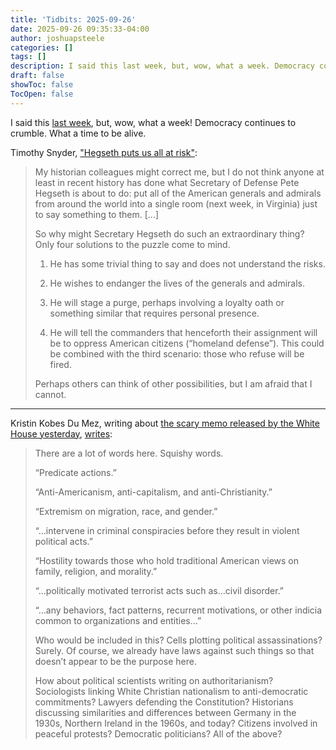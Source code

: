 ```yaml
---
title: 'Tidbits: 2025-09-26'
date: 2025-09-26 09:35:33-04:00
author: joshuapsteele
categories: []
tags: []
description: I said this last week, but, wow, what a week. Democracy continues to crumble. What a time to be alive.
draft: false
showToc: false
TocOpen: false
---
```

I said this [last week](/blog/tidbits-2025-09-19), but, wow, what a week! Democracy continues to crumble. What a time to be alive.

Timothy Snyder, ["Hegseth puts us all at risk"](https://snyder.substack.com/p/hegseth-puts-us-all-at-risk): 

> My historian colleagues might correct me, but I do not think anyone at least in recent history has done what Secretary of Defense Pete Hegseth is about to do: put all of the American generals and admirals from around the world into a single room (next week, in Virginia) just to say something to them. [...]
> 
> So why might Secretary Hegseth do such an extraordinary thing? Only four solutions to the puzzle come to mind.
> 
> 1. He has some trivial thing to say and does not understand the risks.
>
> 2. He wishes to endanger the lives of the generals and admirals.
>
> 3. He will stage a purge, perhaps involving a loyalty oath or something similar that requires personal presence.
>
> 4. He will tell the commanders that henceforth their assignment will be to oppress American citizens (“homeland defense”). This could be combined with the third scenario: those who refuse will be fired.
> 
> Perhaps others can think of other possibilities, but I am afraid that I cannot.

---

Kristin Kobes Du Mez, writing about [the scary memo released by the White House yesterday](https://www.whitehouse.gov/presidential-actions/2025/09/countering-domestic-terrorism-and-organized-political-violence/), [writes](https://kristindumez.substack.com/p/on-countering-domestic-terrorism): 

> There are a lot of words here. Squishy words.
> 
> “Predicate actions.”
>
> “Anti-Americanism, anti-capitalism, and anti-Christianity.”
>
> “Extremism on migration, race, and gender.”
> 
> “…intervene in criminal conspiracies before they result in violent political acts.”
>
> “Hostility towards those who hold traditional American views on family, religion, and morality.”
>
> “…politically motivated terrorist acts such as…civil disorder.”
> 
> “…any behaviors, fact patterns, recurrent motivations, or other indicia common to organizations and entities…”
> 
> Who would be included in this? Cells plotting political assassinations? Surely. Of course, we already have laws against such things so that doesn’t appear to be the purpose here.
> 
> How about political scientists writing on authoritarianism? Sociologists linking White Christian nationalism to anti-democratic commitments? Lawyers defending the Constitution? Historians discussing similarities and differences between Germany in the 1930s, Northern Ireland in the 1960s, and today? Citizens involved in peaceful protests? Democratic politicians? All of the above? 
